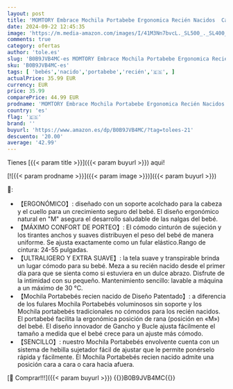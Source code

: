 ```yaml
---
layout: post
title: 'MOMTORY Embrace Mochila Portabebe Ergonomica Recién Nacidos  Cargador Envolvente Ergonómico para Bebés unisex con Gancho y Bucle para Ajuste Fácil  3-12kg'
date: 2024-09-22 12:45:35
image: 'https://m.media-amazon.com/images/I/41M3Nn7bvcL._SL500_._SL400_.jpg'
comments: true
category: ofertas
author: 'tole.es'
slug: 'B0B9JVB4MC-es MOMTORY Embrace Mochila Portabebe Ergonomica Recién...'
sku: 'B0B9JVB4MC-es'
tags: [ 'bebés','nacido','portabebe','recién','🇪🇸', ]
actualPrice: 35.99 EUR
currency: EUR
price: 35.99
comparePrice: 44.99 EUR
prodname: 'MOMTORY Embrace Mochila Portabebe Ergonomica Recién Nacidos  Cargador Envolvente Ergonómico para Bebés unisex con Gancho y Bucle para Ajuste Fácil  3-12kg'
country: 'es'
flag: '🇪🇸'
brand: ''
buyurl: 'https://www.amazon.es/dp/B0B9JVB4MC/?tag=tolees-21'
descuento: '20.00'
average: '42.99'
---
```


Tienes [{{< param title >}}]({{< param buyurl >}}) aqui!

[![{{< param prodname >}}]({{< param image >}})]({{< param buyurl >}})

🔎:

- 【ERGONÓMICO】: diseñado con un soporte acolchado para la cabeza y el cuello para un crecimiento seguro del bebé. El diseño ergonómico natural en "M" asegura el desarrollo saludable de las nalgas del bebé.
- 【MÁXIMO CONFORT DE PORTEO】: El cómodo cinturón de sujeción y los tirantes anchos y suaves distribuyen el peso del bebé de manera uniforme. Se ajusta exactamente como un fular elástico.Rango de cintura: 24-55 pulgadas.
- 【ULTRALIGERO Y EXTRA SUAVE】: la tela suave y transpirable brinda un lugar cómodo para su bebé. Meza a su recién nacido desde el primer día para que se sienta como si estuviera en un dulce abrazo. Disfrute de la intimidad con su pequeño. Mantenimiento sencillo: lavable a máquina a un máximo de 30 °C.
- 【Mochila Portabebés recien nacido de Diseño Patentado】: a diferencia de los fulares Mochila Portabebés voluminosos sin soporte y los Mochila portabebés tradicionales no cómodos para los recién nacidos. El portabebé facilita la ergonómica posición de rana (posición en «M») del bebé. El diseño innovador de Gancho y Bucle ajusta fácilmente el tamaño a medida que el bebé crece para un ajuste más cómodo.
- 【SENCILLO】: nuestro Mochila Portabebés envolvente cuenta con un sistema de hebilla sujetador fácil de ajustar que le permite ponérselo rápida y fácilmente. El Mochila Portabebés recien nacido admite una posición cara a cara o cara hacia afuera.

[🛒 Comprar!!!]({{< param buyurl >}})
{{<world>}}B0B9JVB4MC{{</world>}}
